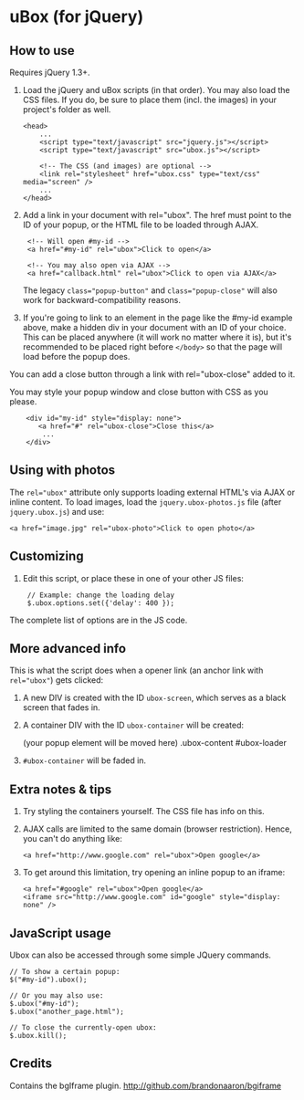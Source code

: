 uBox (for jQuery)
=================

How to use
----------

Requires jQuery 1.3+.

1. Load the jQuery and uBox scripts (in that order).
   You may also load the CSS files. If you do, be sure to place them (incl.
   the images) in your project's folder as well.

       <head>
           ...
           <script type="text/javascript" src="jquery.js"></script>
           <script type="text/javascript" src="ubox.js"></script>
           
           <!-- The CSS (and images) are optional -->
           <link rel="stylesheet" href="ubox.css" type="text/css" media="screen" />
           ...
       </head>

2. Add a link in your document with rel="ubox".
   The href must point to the ID of your popup, or the HTML file to be loaded
   through AJAX.

        <!-- Will open #my-id -->
        <a href="#my-id" rel="ubox">Click to open</a>

        <!-- You may also open via AJAX -->
        <a href="callback.html" rel="ubox">Click to open via AJAX</a>
    
   The legacy `class="popup-button"` and `class="popup-close"` will also work for
   backward-compatibility reasons.
    
3. If you're going to link to an element in the page like the #my-id
  example above, make a hidden div in your document with an ID of your
  choice. This can be placed anywhere (it will work no matter where it is),
  but it's recommended to be placed right before `</body>` so that the page
  will load before the popup does.
  
  You can add a close button through a link with rel="ubox-close" added
  to it.
  
  You may style your popup window and close button with CSS as you please.
  
        <div id="my-id" style="display: none">
           <a href="#" rel="ubox-close">Close this</a>
            ...
        </div>

Using with photos
-----------------

The `rel="ubox"` attribute only supports loading external HTML's via AJAX or
inline content. To load images, load the `jquery.ubox-photos.js` file (after
`jquery.ubox.js`) and use:

    <a href="image.jpg" rel="ubox-photo">Click to open photo</a>

Customizing
-----------

1. Edit this script, or place these in one of your other JS files:

        // Example: change the loading delay
        $.ubox.options.set({'delay': 400 });
  
  The complete list of options are in the JS code.
  
More advanced info
------------------

This is what the script does when a opener link (an anchor link with
`rel="ubox"`) gets clicked:

1. A new DIV is created with the ID `ubox-screen`, which serves as a black
  screen that fades in.
  
2. A container DIV with the ID `ubox-container` will be created:

      <div id="ubox-container">
         <div id="ubox-subcontainer">
            (your popup element will be moved here)
            .ubox-content
            #ubox-loader
         </div>
      </div>
  
3. `#ubox-container` will be faded in.

Extra notes & tips
------------------

1. Try styling the containers yourself. The CSS file has info on this.

2. AJAX calls are limited to the same domain (browser restriction). Hence, you
   can't do anything like:

       <a href="http://www.google.com" rel="ubox">Open google</a>
     
3. To get around this limitation, try opening an inline popup to an iframe:

       <a href="#google" rel="ubox">Open google</a>
       <iframe src="http://www.google.com" id="google" style="display: none" />

JavaScript usage
----------------

Ubox can also be accessed through some simple JQuery commands.

    // To show a certain popup:
    $("#my-id").ubox();

    // Or you may also use:
    $.ubox("#my-id");
    $.ubox("another_page.html");

    // To close the currently-open ubox:
    $.ubox.kill();

Credits
-------

Contains the bgIframe plugin. http://github.com/brandonaaron/bgiframe
